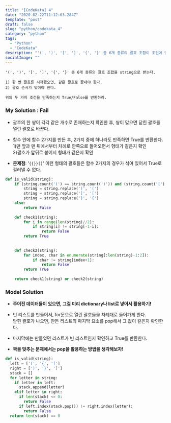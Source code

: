 ```yaml
---
title: "[CodeKata] 4"
date: "2020-02-22T11:12:03.284Z"
template: "post"
draft: false
slug: "python/codekata_4"
category: "python"
tags:
  - "Python"
  - "CodeKata"
description: "'(', ')', '[', ']', '{', '}' 총 6개 종류의 괄호 조합이 조건에 맞는지 확인하기"
socialImage: ""
---
```


```
'(', ')', '[', ']', '{', '}' 총 6개 종류의 괄호 조합을 string으로 받는다. 
 
1) 한 번 괄호를 시작했으면, 같은 괄호로 끝내야 한다.
2) 괄호 순서가 맞아야 한다.

위의 두 가지 조건을 만족하는지 True/False를 반환하라.
```

### My Solution : Fail

- 괄호의 한 쌍이 각각 같은 개수로 존재하는지 확인한 후, 쌍이 맞으면 닫힌 괄호를 열린 괄호로 바꾼다.
- 함수 안에 함수 2가지를 만든 후, 2가지 중에 하나라도 만족하면 True를 반환한다.\
    1)맨 앞과 맨 뒤에서부터 차례로 안쪽으로 들어오면서 형태가 같은지 확인\
    2)괄호가 앞뒤로 붙어서 형태가 같은지 확인

- **문제점**: '`{{}}[]`' 이런 형태의 괄호들은 함수 2가지의 경우가 섞여 있어서 True로 걸러낼 수 없다.

```python
def is_valid(string):
    if (string.count('(') == string.count(')')) and (string.count('[') == string.count(']')) and (string.count('{') == string.count('}')):
        string = string.replace(')', '(')
        string = string.replace(']', '[')
        string = string.replace('}', '{')
    else:
        return False
    
    def check1(string):
        for i in range(len(string)//2):
            if string[i] != string[-1-i]:
                return False
        return True
    
    
    def check2(string):
        for index, char in enumerate(string[:len(string)-1:2]):
            if char != string[index+1]:
                return False
        return True
    
    return check1(string) or check2(string)
```

### Model Solution

- **주어진 데이터들이 있으면, 그걸 미리 dictionary나 list로 넣어서 활용하기!**
- 빈 리스트를 만들어서, for문으로 열린 괄호들을 차례대로 들어가게 한다.\
    닫힌 괄호가 나오면, 만든 리스트의 마지막 요소를 pop해서 그 값이 같은지 확인한다.

- 마지막에는 만들었던 리스트가 빈 리스트인지 확인하고 True를 반환한다.
- **짝을 맞추는 문제에서는 pop을 활용하는 방법을 생각해보자!**

```python
def is_valid(string):
  left = ['(', '{', '[']
  right = [')', '}', ']']
  stack = []
  for letter in string:
    if letter in left:
      stack.append(letter)
    elif letter in right:
      if len(stack) <= 0:
        return False
      if left.index(stack.pop()) != right.index(letter):
        return False
  return len(stack) == 0
```